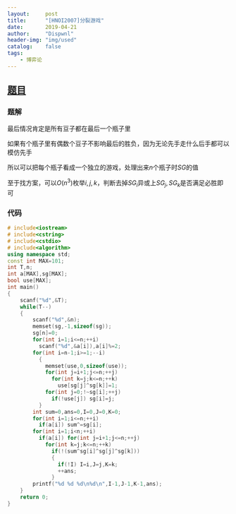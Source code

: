 ```yaml
---
layout:		post
title:		"[HNOI2007]分裂游戏"
date:		2019-04-21
author:		"Dispwnl"
header-img:	"img/used"
catalog:	false
tags:
    - 博弈论
---
```


## [题目](<https://www.luogu.org/problemnew/show/P3185>)

### 题解

最后情况肯定是所有豆子都在最后一个瓶子里

如果有个瓶子里有偶数个豆子不影响最后的胜负，因为无论先手走什么后手都可以模仿先手

所以可以把每个瓶子看成一个独立的游戏，处理出来$n$个瓶子时$SG$的值

至于找方案，可以$O(n^3)$枚举$i,j,k$，判断去掉$SG_i$异或上$SG_j,SG_k$是否满足必胜即可

### 代码

```c++
# include<iostream>
# include<cstring>
# include<cstdio>
# include<algorithm>
using namespace std;
const int MAX=101;
int T,n;
int a[MAX],sg[MAX];
bool use[MAX];
int main()
{
	scanf("%d",&T);
	while(T--)
	{
		scanf("%d",&n);
		memset(sg,-1,sizeof(sg));
		sg[n]=0;
		for(int i=1;i<=n;++i)
		  scanf("%d",&a[i]),a[i]%=2;
		for(int i=n-1;i>=1;--i)
		  {
		  	memset(use,0,sizeof(use));
		  	for(int j=i+1;j<=n;++j)
		  	  for(int k=j;k<=n;++k)
		  	    use[sg[j]^sg[k]]=1;
		  	for(int j=0;!~sg[i];++j)
		  	  if(!use[j]) sg[i]=j;
		  }
		int sum=0,ans=0,I=0,J=0,K=0;
		for(int i=1;i<=n;++i)
		  if(a[i]) sum^=sg[i];
		for(int i=1;i<n;++i)
		  if(a[i]) for(int j=i+1;j<=n;++j)
		    for(int k=j;k<=n;++k)
		      if(!(sum^sg[i]^sg[j]^sg[k]))
		      {
		      	if(!I) I=i,J=j,K=k;
		      	++ans;
			  }
		printf("%d %d %d\n%d\n",I-1,J-1,K-1,ans);
	}
	return 0;
}
```

